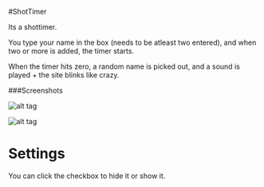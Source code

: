 #ShotTimer


Its a shottimer. 

You type your name in the box (needs to be atleast two entered), and when two or more is added, the timer starts.

When the timer hits zero, a random name is picked out, and a sound is played + the site blinks like crazy.

###Screenshots

![alt tag](http://imgur.com/GiyZCiO.png)

![alt tag](http://imgur.com/2kr7Gye.png)

Settings
=================================
You can click the checkbox to hide it or show it.
